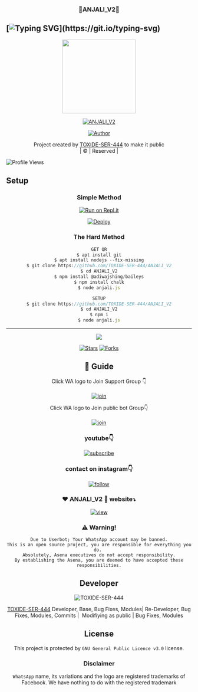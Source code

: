 <h3 align="center">💝ANJALI_V2💝</h3>

## [![Typing SVG](https://readme-typing-svg.herokuapp.com?font=Lemon+milk&color=F5000&lines=WELCOME+to+ANJALI_V2+WA+BOT...;CREATED+BY+TOXIDE+SER+444...;THIS+IS+A+BGM+STICKER+BOT...;WITH+MORE+FEATURES...)](https://git.io/typing-svg)

<div align="center">
  <img border-radius: 15px src="https://github.com/TOXIDE-SER-444/ANJALI_V2/blob/549625e377d857f4262208028012240996914b8d/plugins/sql/ANJALI_V2.png" width="200" height="200"/>
  <p align="center">
<a href="#"><img title="ANJALI_V2" src="https://img.shields.io/badge/ANJALI_V2-green?colorA=%23ff0000&colorB=%23017e40&style=for-the-badge"></a>
</p>
  <p align="center">
<a href="https://github.com/TOXIDE-SER-444"><img title="Author" src="https://img.shields.io/badge/Author-TOXIDE-SER-/ANJALI_V2?color=blue&style=for-the-badge&logo=whatsapp"></a>
</p>
</div>
<p align="center">
Project created by <a href="https://github.com/TOXIDE-SER-444">TOXIDE-SER-444</a> to make it public
    <br>
       | © |
        Reserved |
    <br> 
</p>

![Profile Views](https://hits.seeyoufarm.com/api/count/incr/badge.svg?url=https://github.com/TOXIDE-SER-444/ANJALI_V2&title=ANJALI_V2%20Views)

## Setup
<div align="center">

  ### Simple Method
 
[![Run on Repl.it](https://repl.it/badge/github/quiec/whatsAlfa)](https://replit.com/@Husniser/MAALUTTY-QR)
  

[![Deploy](https://www.herokucdn.com/deploy/button.svg)](https://heroku.com/deploy?template=https://github.com/mehraj6303/ANJALI_V2) 
 
### The Hard Method
```js
GET QR
$ apt install git
$ apt install nodejs --fix-missing
$ git clone https://github.com/TOXIDE-SER-444/ANJALI_V2
$ cd ANJALI_V2
$ npm install @adiwajshing/baileys
$ npm install chalk
$ node anjali.js
```
      
```js
SETUP
$ git clone https://github.com/TOXIDE-SER-444/ANJALI_V2
$ cd ANJALI_V2
$ npm i
$ node anjali.js
```

----

  <p align="center">
  <a href="httsp://github.com/TOXIDE-SER-444/ANJALI_V2">
    
<a href="https://github.com/farhan-dqz/followers">
<img src="https://img.shields.io/github/repo-size/farhan-dqz/Julie-Mwol?color=green&label=Repo%20total%20size&style=plastic">
<p align="center">
<a href="https://github.com/TOXIDE-SER-444/followers"
<img title="Followers" src="https://img.shields.io/github/followers/TOXIDE-SER-444?color=blue&style=flat-square"></a>
<a href="https://github.com/TOXIDE-SER-444/ANJALI_V2/stargazers/"><img title="Stars" src="https://img.shields.io/github/stars/TOXIDE-SER-444/ANJALI_V2?color=blue&style=flat-trangle"></a>
<a href="https://github.com/TOXIDE-SER-444/ANJALI_V2/network/members"><img title="Forks" src="https://img.shields.io/github/forks/TOXIDE-SER-444/ANJALI_V2?color=blue&style=flat-trangle"></a>
</p>

## 📢 Guide
Click WA logo to Join Support Group 👇
    <br>
<br>
  [![join](https://github.com/Alien-alfa/PublicBot/blob/main/wlogo.svg.png)](https://https://chat.whatsapp.com/LbEtdjqmtxa7jBmCrUdV7V)
  <div align="center">


Click WA logo to Join public bot Group👇
    <br>
<br>
  [![join](https://github.com/Alien-alfa/PublicBot/blob/main/wlogo.svg.png)](https://chat.whatsapp.com/LbEtdjqmtxa7jBmCrUdV7V)
  <div align="center">

  </div>

### youtube👇

[![subscribe](https://i.ibb.co/mqttCVQ/images-1-1.png)](https://youtube.com/channel/UC5oI7U46cs_Bbk01m8jplUw)


### contact on instagram👇

[![follow](https://i.ibb.co/zHdm4Hj/images-5-2.jpg)](https://instagram.com/mind_have_changed_?utm_medium=copy_link)

### ❤️ ANJALI_V2 💙 website⤵️

[![view](https://i.ibb.co/cyXKpj7/images-7-1-1.jpg)](https://ANJALI_V2nijinhusni.blogspot.com)


### ⚠️ Warning! 
```
Due to Userbot; Your WhatsApp account may be banned.
This is an open source project, you are responsible for everything you do. 
Absolutely, Asena executives do not accept responsibility.
By establishing the Asena, you are deemed to have accepted these responsibilities.
```

## Developer
  <div align="center">
    
![TOXIDE-SER-444](https://github.com/TOXIDE-SER-444.png?size=100)

 [TOXIDE-SER-444](https://github.com/TOXIDE-SER-444)
Developer, Base, Bug Fixes, Modules| Re-Developer, Bug Fixes, Modules, Commits |  Modifiying  as   public | Bug Fixes, Modules 
  </div>
    


## License
This project is protected by `GNU General Public Licence v3.0` license.

### Disclaimer
`WhatsApp` name, its variations and the logo are registered trademarks of Facebook. We have nothing to do with the registered trademark
